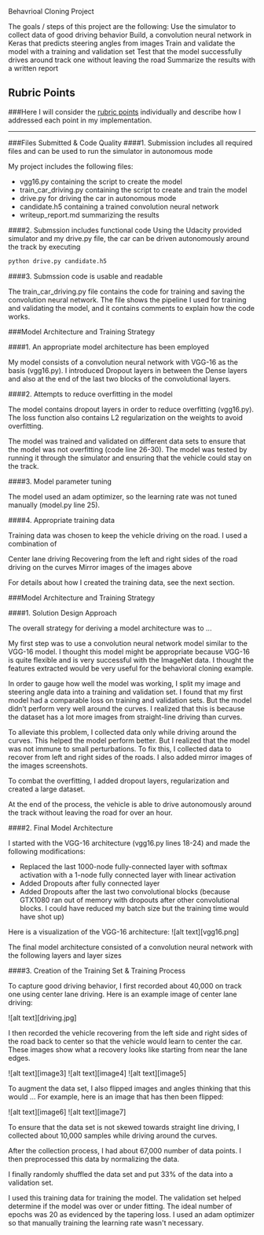 Behavrioal Cloning Project

The goals / steps of this project are the following:
Use the simulator to collect data of good driving behavior
Build, a convolution neural network in Keras that predicts steering angles from images
Train and validate the model with a training and validation set
Test that the model successfully drives around track one without leaving the road
Summarize the results with a written report


## Rubric Points
###Here I will consider the [rubric points](https://review.udacity.com/#!/rubrics/432/view) individually and describe how I addressed each point in my implementation.  

---
###Files Submitted & Code Quality
####1. Submission includes all required files and can be used to run the simulator in autonomous mode

My project includes the following files:
* vgg16.py containing the script to create the model
* train_car_driving.py containing the script to create and train the model
* drive.py for driving the car in autonomous mode
* candidate.h5 containing a trained convolution neural network 
* writeup_report.md summarizing the results

####2. Submssion includes functional code
Using the Udacity provided simulator and my drive.py file, the car can be driven autonomously around the track by executing 
```sh
python drive.py candidate.h5
```

####3. Submssion code is usable and readable

The train_car_driving.py file contains the code for training and saving the convolution neural network. The file shows the pipeline I used for training and validating the model, and it contains comments to explain how the code works.

###Model Architecture and Training Strategy

####1. An appropriate model architecture has been employed

My model consists of a convolution neural network with VGG-16 as the basis (vgg16.py). I introduced Dropout layers in between the Dense layers and also at the end of the last two blocks of the convolutional layers.


####2. Attempts to reduce overfitting in the model

The model contains dropout layers in order to reduce overfitting (vgg16.py). The loss function also contains L2 regularization on the weights to avoid overfitting.

The model was trained and validated on different data sets to ensure that the model was not overfitting (code line 26-30). The model was tested by running it through the simulator and ensuring that the vehicle could stay on the track.

####3. Model parameter tuning

The model used an adam optimizer, so the learning rate was not tuned manually (model.py line 25).

####4. Appropriate training data

Training data was chosen to keep the vehicle driving on the road. I used a combination of 

Center lane driving
Recovering from the left and right sides of the road
driving on the curves
Mirror images of the images above

For details about how I created the training data, see the next section. 

###Model Architecture and Training Strategy

####1. Solution Design Approach

The overall strategy for deriving a model architecture was to ...

My first step was to use a convolution neural network model similar to the VGG-16 model. I thought this model might be appropriate because VGG-16 is quite flexible and is very successful with the ImageNet data. I thought the features extracted would be very useful for the behavioral cloning example.

In order to gauge how well the model was working, I split my image and steering angle data into a training and validation set. I found that my first model had a comparable loss on training and validation sets. But the model didn’t perform very well around the curves. I realized that this is because the dataset has a lot more images from straight-line driving than curves.

To alleviate this problem, I collected data only while driving around the curves. This helped the model perform better. But I realized that the model was not immune to small perturbations. To fix this, I collected data to recover from left and right sides of the roads. I also added mirror images of the images screenshots.

To combat the overfitting, I added dropout layers, regularization and created a large dataset.


At the end of the process, the vehicle is able to drive autonomously around the track without leaving the road for over an hour.

####2. Final Model Architecture

I started with the VGG-16 architecture (vgg16.py lines 18-24) and made the following modifications:
* Replaced the last 1000-node fully-connected layer with softmax activation with a 1-node fully connected layer with linear activation
* Added Dropouts after fully connected layer
* Added Dropouts after the last two convolutional blocks (because GTX1080 ran out of memory with dropouts after other convolutional blocks. I could have reduced my batch size but the training time would have shot up)

Here is a visualization of the VGG-16 architecture:
![alt text][vgg16.png]

The final model architecture  consisted of a convolution neural network with the following layers and layer sizes

####3. Creation of the Training Set & Training Process

To capture good driving behavior, I first recorded about 40,000 on track one using center lane driving. Here is an example image of center lane driving:

![alt text][driving.jpg]

I then recorded the vehicle recovering from the left side and right sides of the road back to center so that the vehicle would learn to center the car. These images show what a recovery looks like starting from near the lane edges.

![alt text][image3]
![alt text][image4]
![alt text][image5]

To augment the data set, I also flipped images and angles thinking that this would ... For example, here is an image that has then been flipped:

![alt text][image6]
![alt text][image7]

To ensure that the data set is not skewed towards straight line driving, I collected about 10,000 samples while driving around the curves.

After the collection process, I had about 67,000 number of data points. I then preprocessed this data by normalizing the data.

I finally randomly shuffled the data set and put 33% of the data into a validation set. 

I used this training data for training the model. The validation set helped determine if the model was over or under fitting. The ideal number of epochs was 20 as evidenced by the tapering loss. I used an adam optimizer so that manually training the learning rate wasn't necessary.
